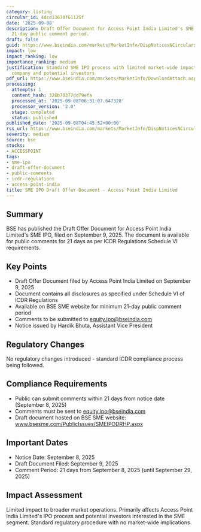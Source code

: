 ```yaml
---
category: listing
circular_id: 4dcd13670f61125f
date: '2025-09-08'
description: Draft Offer Document for Access Point India Limited's SME IPO filed for
  21-day public comment period.
draft: false
guid: https://www.bseindia.com/markets/MarketInfo/DispNoticesNCirculars.aspx?Noticeid={09BAC5C1-B7E8-4D28-9B14-C4D448B6B802}&noticeno=20250908-2&dt=09/08/2025&icount=2&totcount=6&flag=0
impact: low
impact_ranking: low
importance_ranking: medium
justification: Standard SME IPO process with limited market-wide impact, affects specific
  company and potential investors
pdf_url: https://www.bseindia.com/markets/MarketInfo/DownloadAttach.aspx?id=20250908-2&attachedId=
processing:
  attempts: 1
  content_hash: 326b70377dd79efa
  processed_at: '2025-09-08T06:31:07.647328'
  processor_version: '2.0'
  stage: completed
  status: published
published_date: '2025-09-08T04:45:52+00:00'
rss_url: https://www.bseindia.com/markets/MarketInfo/DispNoticesNCirculars.aspx?Noticeid={09BAC5C1-B7E8-4D28-9B14-C4D448B6B802}&noticeno=20250908-2&dt=09/08/2025&icount=2&totcount=6&flag=0
severity: medium
source: bse
stocks:
- ACCESSPOINT
tags:
- sme-ipo
- draft-offer-document
- public-comments
- icdr-regulations
- access-point-india
title: SME IPO Draft Offer Document - Access Point India Limited
---
```


## Summary

BSE has published the Draft Offer Document for Access Point India Limited's SME IPO, filed on September 9, 2025. The document is available for public comments for 21 days as per ICDR Regulations Schedule VI requirements.

## Key Points

- Draft Offer Document filed by Access Point India Limited on September 9, 2025
- Document contains all disclosures as specified under Schedule VI of ICDR Regulations
- Available on BSE SME website for minimum 21-day public comment period
- Comments to be submitted to equity.ipo@bseindia.com
- Notice issued by Hardik Bhuta, Assistant Vice President

## Regulatory Changes

No regulatory changes introduced - standard ICDR compliance process being followed.

## Compliance Requirements

- Public can submit comments within 21 days from notice date (September 8, 2025)
- Comments must be sent to equity.ipo@bseindia.com
- Draft document hosted on BSE SME website: www.bsesme.com/PublicIssues/SMEIPODRHP.aspx

## Important Dates

- Notice Date: September 8, 2025
- Draft Document Filed: September 9, 2025
- Comment Period: 21 days from September 8, 2025 (until September 29, 2025)

## Impact Assessment

Limited impact to broader market operations. Primarily affects Access Point India Limited's IPO process and potential investors interested in the SME segment. Standard regulatory procedure with no market-wide implications.